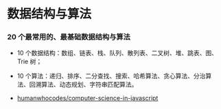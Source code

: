# 数据结构与算法
### 20 个最常用的、最基础数据结构与算法
- 10 个数据结构：数组、链表、栈、队列、散列表、二叉树、堆、跳表、图、Trie 树；
- 10 个算法：递归、排序、二分查找、搜索、哈希算法、贪心算法、分治算法、回溯算法、动态规划、字符串匹配算法。

- [humanwhocodes/computer-science-in-javascript](https://github.com/humanwhocodes/computer-science-in-javascript)